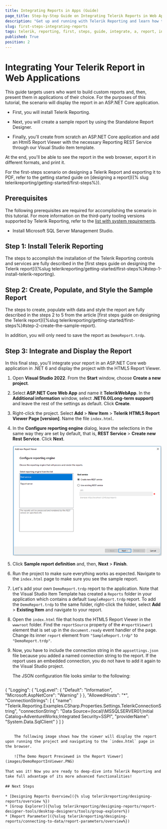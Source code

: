 ```yaml
---
title: Integrating Reports in Apps (Guide)
page_title: Step-by-Step Guide on Integrating Telerik Reports in Web Applications
description: "Get up and running with Telerik Reporting and learn how to integrate your Telerik Report into a web application. Use the dedicated Visual Studio Item Templates that make your life easier and more productive."
slug: first-steps-integrating-reports
tags: telerik, reporting, first, steps, guide, integrate, a, report, in, application
published: True
position: 2
---
```


# Integrating Your Telerik Report in Web Applications

This guide targets users who want to build custom reports and, then, present them in applications of their choice. For the purposes of this tutorial, the scenario will display the report in an ASP.NET Core application.

* First, you will install Telerik Reporting.

* Next, you will create a sample report by using the Standalone Report Designer.

* Finally, you'll create from scratch an ASP.NET Core application and add an Html5 Report Viewer with the necessary Reporting REST Service through our Visual Studio item template.

At the end, you'll be able to see the report in the web browser, export it in different formats, and print it.

For the first-steps scenario on designing a Telerik Report and exporting it to PDF, refer to the getting started guide on [designing a report]({% slug telerikreporting/getting-started/first-steps%}).

## Prerequisites

The following prerequisites are required for accomplishing the scenario in this tutorial. For more information on the third-party tooling versions supported by Telerik Reporting, refer to the [list with system requirements](https://www.telerik.com/products/reporting/system-requirements).

* Install Microsoft SQL Server Management Studio.

## Step 1: Install Telerik Reporting

The steps to accomplish the installation of the Telerik Reporting controls and services are fully described in the [first steps guide on designing the Telerik report]({%slug telerikreporting/getting-started/first-steps%}#step-1-install-telerik-reporting).

## Step 2: Create, Populate, and Style the Sample Report

The steps to create, populate with data and style the report are fully described in the steps 2 to 5 from the article [first steps guide on designing the Telerik report]({%slug telerikreporting/getting-started/first-steps%}#step-2-create-the-sample-report).

In addition, you will only need to save the report as `DemoReport.trdp`.

## Step 3: Integrate and Display the Report

In this final step, you'll integrate your report in an ASP.NET Core web application in .NET 6 and display the project with the HTML5 Report Viewer.

1. Open __Visual Studio 2022__. From the __Start__ window, choose __Create a new project__.

1. Select __ASP.NET Core Web App__ and name it __TelerikWebApp__. In the __Additional information__ window, select __.NET6.0(Long-term support)__ and leave the rest of the settings as default. Click __Create__.

1. Right-click the project. Select __Add__ > __New Item__ > __Telerik HTML5 Report Viewer Page [version]__. Name the file `index.html`.

1. In the __Configure reporting engine__ dialog, leave the selections in the same way they are set by default, that is, __REST Service__ > __Create new Rest Service__. Click __Next__.

	![Page for Configuring the Rest Srervice for the Report Viewer](images/RestSrervice.PNG)

1. Click __Sample report definition__ and, then, __Next__ > __Finish__.

1. Run the project to make sure everything works as expected. Navigate to the `index.html` page to make sure you see the sample report.

1. Let's add your own `DemoReport.trdp` report to the application. Note that the Visual Studio Item Template has created a `Reports` folder in your application which contains a default `SampleReport.trdp` report. To add the `DemoReport.trdp` to the same folder, right-click the folder, select __Add__ > __Existing Item__ and navigate to your report.

1. Open the `index.html` file that hosts the HTML5 Report Viewer in the `wwwroot` folder. Find the `reportSource` property of the `#reportViewer1` element that is set up in the `document.ready` event handler of the page. Change its inner `report` element from `"SampleReport.trdp"` to `"DemoReport.trdp"`.

1. Now, you have to include the connection string in the `appsettings.json` file because you added a named connection string to the report. If the report uses an embedded connection, you do not have to add it again to the Visual Studio project.

	The JSON configuration file looks similar to the following:

	````JSON
{
	"Logging": {
		"LogLevel": {
			"Default": "Information",
			"Microsoft.AspNetCore": "Warning"
		}
	},
	"AllowedHosts": "*",
	"ConnectionStrings": [
		{
			"name": "Telerik.Reporting.Examples.CSharp.Properties.Settings.TelerikConnectionString",
			"connectionString": "Data Source=(local)\\MSSQLSERVER01;Initial Catalog=AdventureWorks;Integrated Security=SSPI",
			"providerName": "System.Data.SqlClient"
		}
	]
	}
````

	The following image shows how the viewer will display the report upon running the project and navigating to the `index.html` page in the browser.

	![The Demo Report Previewed in the Report Viewer](images/DemoReportInViewer.PNG)

That was it! Now you are ready to deep-dive into Telerik Reporting and take full advantage of its more advanced functionalities!

## Next Steps

* [Designing Reports Overview]({% slug telerikreporting/designing-reports/overview %})
* [Group Explorer]({%slug telerikreporting/designing-reports/report-designer-tools/desktop-designers/tools/group-explorer%})
* [Report Parameter]({%slug telerikreporting/designing-reports/connecting-to-data/report-parameters/overview%})
